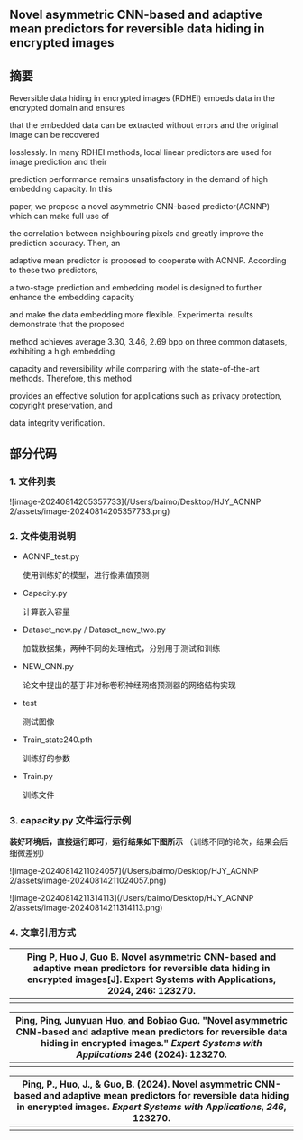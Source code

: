 ## Novel asymmetric CNN-based and adaptive mean predictors for reversible data hiding in encrypted images

## 摘要

Reversible data hiding in encrypted images (RDHEI) embeds data in the encrypted domain and ensures

that the embedded data can be extracted without errors and the original image can be recovered

losslessly. In many RDHEI methods, local linear predictors are used for image prediction and their

prediction performance remains unsatisfactory in the demand of high embedding capacity. In this

paper, we propose a novel asymmetric CNN-based predictor(ACNNP) which can make full use of

the correlation between neighbouring pixels and greatly improve the prediction accuracy. Then, an

adaptive mean predictor is proposed to cooperate with ACNNP. According to these two predictors,

a two-stage prediction and embedding model is designed to further enhance the embedding capacity

and make the data embedding more flexible. Experimental results demonstrate that the proposed

method achieves average 3.30, 3.46, 2.69 bpp on three common datasets, exhibiting a high embedding

capacity and reversibility while comparing with the state-of-the-art methods. Therefore, this method

provides an effective solution for applications such as privacy protection, copyright preservation, and

data integrity verification.

## 部分代码

### 1. 文件列表

![image-20240814205357733](/Users/baimo/Desktop/HJY_ACNNP 2/assets/image-20240814205357733.png)

### 2. 文件使用说明

* ACNNP_test.py 

  使用训练好的模型，进行像素值预测

* Capacity.py

  计算嵌入容量

* Dataset_new.py  /  Dataset_new_two.py

  加载数据集，两种不同的处理格式，分别用于测试和训练

* NEW_CNN.py

  论文中提出的基于非对称卷积神经网络预测器的网络结构实现

* test

  测试图像

* Train_state240.pth

  训练好的参数

* Train.py

  训练文件

### 3. capacity.py 文件运行示例

**装好环境后，直接运行即可，运行结果如下图所示** （训练不同的轮次，结果会后细微差别）

![image-20240814211024057](/Users/baimo/Desktop/HJY_ACNNP 2/assets/image-20240814211024057.png)

![image-20240814211314113](/Users/baimo/Desktop/HJY_ACNNP 2/assets/image-20240814211314113.png)

### 4. 文章引用方式

| Ping P, Huo J,  Guo B. Novel asymmetric CNN-based and adaptive mean predictors for  reversible data hiding in encrypted images[J]. Expert Systems with  Applications, 2024, 246: 123270. |
| ------------------------------------------------------------ |
|                                                              |

| Ping, Ping, Junyuan Huo, and Bobiao Guo. "Novel asymmetric CNN-based and  adaptive mean predictors for reversible data hiding in encrypted  images." *Expert Systems with Applications* 246 (2024): 123270. |
| ------------------------------------------------------------ |
|                                                              |

| Ping, P., Huo, J., & Guo, B. (2024). Novel asymmetric CNN-based and  adaptive mean predictors for reversible data hiding in encrypted images. *Expert Systems with Applications*, *246*, 123270. |
| ------------------------------------------------------------ |
|                                                              |





